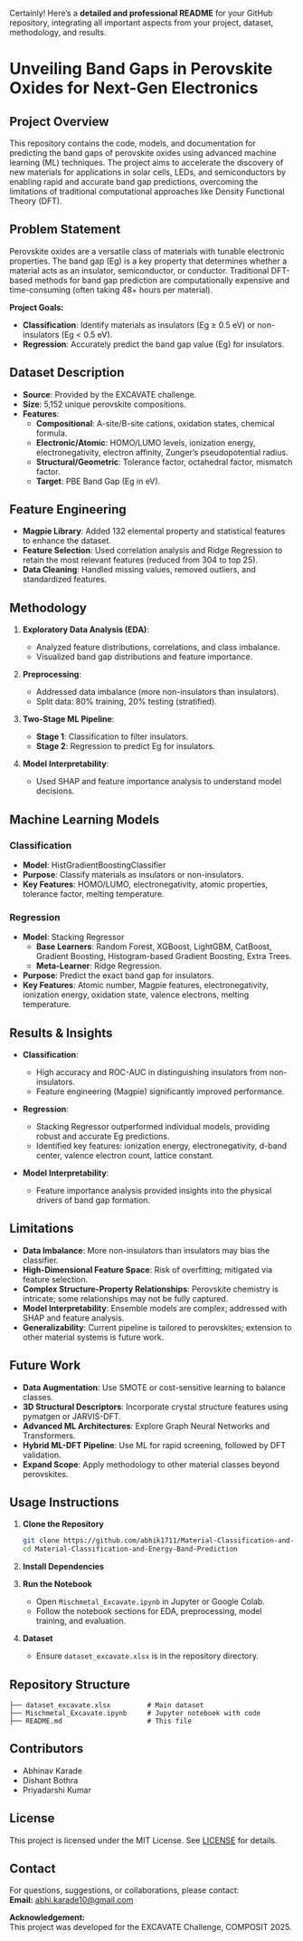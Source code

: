 Certainly! Here’s a **detailed and professional README** for your GitHub repository, integrating all important aspects from your project, dataset, methodology, and results.

# Unveiling Band Gaps in Perovskite Oxides for Next-Gen Electronics

## Project Overview

This repository contains the code, models, and documentation for predicting the band gaps of perovskite oxides using advanced machine learning (ML) techniques. The project aims to accelerate the discovery of new materials for applications in solar cells, LEDs, and semiconductors by enabling rapid and accurate band gap predictions, overcoming the limitations of traditional computational approaches like Density Functional Theory (DFT).

## Problem Statement

Perovskite oxides are a versatile class of materials with tunable electronic properties. The band gap (Eg) is a key property that determines whether a material acts as an insulator, semiconductor, or conductor. Traditional DFT-based methods for band gap prediction are computationally expensive and time-consuming (often taking 48+ hours per material).

**Project Goals:**
- **Classification**: Identify materials as insulators (Eg ≥ 0.5 eV) or non-insulators (Eg < 0.5 eV).
- **Regression**: Accurately predict the band gap value (Eg) for insulators.

## Dataset Description

- **Source**: Provided by the EXCAVATE challenge.
- **Size**: 5,152 unique perovskite compositions.
- **Features**:
  - **Compositional**: A-site/B-site cations, oxidation states, chemical formula.
  - **Electronic/Atomic**: HOMO/LUMO levels, ionization energy, electronegativity, electron affinity, Zunger’s pseudopotential radius.
  - **Structural/Geometric**: Tolerance factor, octahedral factor, mismatch factor.
  - **Target**: PBE Band Gap (Eg in eV).

## Feature Engineering

- **Magpie Library**: Added 132 elemental property and statistical features to enhance the dataset.
- **Feature Selection**: Used correlation analysis and Ridge Regression to retain the most relevant features (reduced from 304 to top 25).
- **Data Cleaning**: Handled missing values, removed outliers, and standardized features.

## Methodology

1. **Exploratory Data Analysis (EDA)**:  
   - Analyzed feature distributions, correlations, and class imbalance.
   - Visualized band gap distributions and feature importance.

2. **Preprocessing**:  
   - Addressed data imbalance (more non-insulators than insulators).
   - Split data: 80% training, 20% testing (stratified).

3. **Two-Stage ML Pipeline**:  
   - **Stage 1**: Classification to filter insulators.
   - **Stage 2**: Regression to predict Eg for insulators.

4. **Model Interpretability**:  
   - Used SHAP and feature importance analysis to understand model decisions.

## Machine Learning Models

### Classification
- **Model**: HistGradientBoostingClassifier
- **Purpose**: Classify materials as insulators or non-insulators.
- **Key Features**: HOMO/LUMO, electronegativity, atomic properties, tolerance factor, melting temperature.

### Regression
- **Model**: Stacking Regressor
  - **Base Learners**: Random Forest, XGBoost, LightGBM, CatBoost, Gradient Boosting, Histogram-based Gradient Boosting, Extra Trees.
  - **Meta-Learner**: Ridge Regression.
- **Purpose**: Predict the exact band gap for insulators.
- **Key Features**: Atomic number, Magpie features, electronegativity, ionization energy, oxidation state, valence electrons, melting temperature.

## Results & Insights

- **Classification**:  
  - High accuracy and ROC-AUC in distinguishing insulators from non-insulators.
  - Feature engineering (Magpie) significantly improved performance.

- **Regression**:  
  - Stacking Regressor outperformed individual models, providing robust and accurate Eg predictions.
  - Identified key features: ionization energy, electronegativity, d-band center, valence electron count, lattice constant.

- **Model Interpretability**:  
  - Feature importance analysis provided insights into the physical drivers of band gap formation.

## Limitations

- **Data Imbalance**: More non-insulators than insulators may bias the classifier.
- **High-Dimensional Feature Space**: Risk of overfitting; mitigated via feature selection.
- **Complex Structure-Property Relationships**: Perovskite chemistry is intricate; some relationships may not be fully captured.
- **Model Interpretability**: Ensemble models are complex; addressed with SHAP and feature analysis.
- **Generalizability**: Current pipeline is tailored to perovskites; extension to other material systems is future work.

## Future Work

- **Data Augmentation**: Use SMOTE or cost-sensitive learning to balance classes.
- **3D Structural Descriptors**: Incorporate crystal structure features using pymatgen or JARVIS-DFT.
- **Advanced ML Architectures**: Explore Graph Neural Networks and Transformers.
- **Hybrid ML-DFT Pipeline**: Use ML for rapid screening, followed by DFT validation.
- **Expand Scope**: Apply methodology to other material classes beyond perovskites.

## Usage Instructions

1. **Clone the Repository**
   ```bash
   git clone https://github.com/abhik1711/Material-Classification-and-Energy-Band-Prediction.git
   cd Material-Classification-and-Energy-Band-Prediction
   ```

2. **Install Dependencies**

3. **Run the Notebook**
   - Open `Mischmetal_Excavate.ipynb` in Jupyter or Google Colab.
   - Follow the notebook sections for EDA, preprocessing, model training, and evaluation.

4. **Dataset**
   - Ensure `dataset_excavate.xlsx` is in the repository directory.


## Repository Structure

```
├── dataset_excavate.xlsx         # Main dataset
├── Mischmetal_Excavate.ipynb     # Jupyter notebook with code
├── README.md                     # This file
```

## Contributors

- Abhinav Karade
- Dishant Bothra
- Priyadarshi Kumar

## License

This project is licensed under the MIT License. See [LICENSE](LICENSE) for details.

## Contact

For questions, suggestions, or collaborations, please contact:  
**Email:** [abhi.karade10@gmail.com](mailto:abhi.karade10@gmail.com)

**Acknowledgement:**  
This project was developed for the EXCAVATE Challenge, COMPOSIT 2025.

